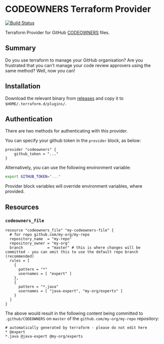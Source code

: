 # CODEOWNERS Terraform Provider

[![Build Status](https://travis-ci.org/form3tech-oss/terraform-provider-codeowners.svg?branch=master)](https://travis-ci.org/form3tech-oss/terraform-provider-codeowners)

Terraform Provider for GitHub [CODEOWNERS](https://help.github.com/articles/about-code-owners/) files.

## Summary

Do you use terraform to manage your GitHub organisation? Are you frustrated that you can't manage your code review approvers using the same method? Well, now you can!

## Installation

Download the relevant binary from [releases](https://github.com/form3tech-oss/terraform-provider-codeowners/releases) and copy it to `$HOME/.terraform.d/plugins/`.

## Authentication

There are two methods for authenticating with this provider.

You can specify your github token in the `provider` block, as below:

```hcl
provider "codeowners" {
    github_token = "..."
}
```

Alternatively, you can use the following environment variable:

```bash
export GITHUB_TOKEN="..."
```

Provider block variables will override environment variables, where provided.

## Resources

### `codeowners_file`

```hcl
resource "codeowners_file" "my-codeowners-file" {
  # for repo github.com/my-org/my-repo
  repository_name  = "my-repo"
  repository_owner = "my-org"
  branch           = "master" # this is where changes will be committed - you can omit this to use the default repo branch (recommended)
  rules = [
    {
      pattern = "*"
      usernames = [ "expert" ]
    },
    {
      pattern = "*.java"
      usernames = [ "java-expert", "my-org/experts" ]
    }
  ]
}
```

The above would result in the following content being committed to `.github/CODEOWNERS` on `master` of the `github.com/my-org/my-repo` repository:

```
# automatically generated by terraform - please do not edit here
* @expert 
*.java @java-expert @my-org/experts
```